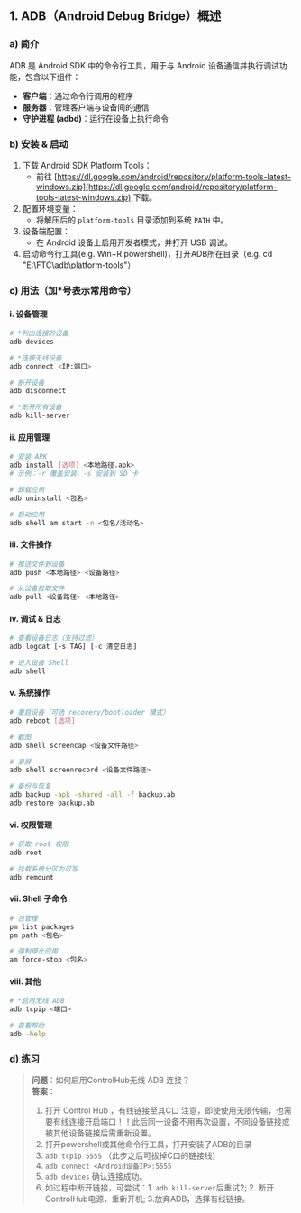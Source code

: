 ## 1. ADB（Android Debug Bridge）概述

### a) 简介
ADB 是 Android SDK 中的命令行工具，用于与 Android 设备通信并执行调试功能，包含以下组件：
- **客户端**：通过命令行调用的程序  
- **服务器**：管理客户端与设备间的通信  
- **守护进程 (adbd)**：运行在设备上执行命令  

### b) 安装 & 启动
1. 下载 Android SDK Platform Tools：
   - 前往 [https://dl.google.com/android/repository/platform-tools-latest-windows.zip](https://dl.google.com/android/repository/platform-tools-latest-windows.zip) 下载。
2. 配置环境变量：
   - 将解压后的 `platform-tools` 目录添加到系统 `PATH` 中。
3. 设备端配置：
   - 在 Android 设备上启用开发者模式，并打开 USB 调试。
4. 启动命令行工具(e.g. Win+R powershell)，打开ADB所在目录（e.g. cd "E:\FTC\adb\platform-tools"）

### c) 用法（加*号表示常用命令）

#### i. 设备管理
```bash
# *列出连接的设备
adb devices  

# *连接无线设备
adb connect <IP:端口>

# 断开设备
adb disconnect

# *断开所有设备
adb kill-server
```

#### ii. 应用管理
```bash
# 安装 APK
adb install [选项] <本地路径.apk>
# 示例：-r 覆盖安装，-s 安装到 SD 卡

# 卸载应用
adb uninstall <包名>

# 启动应用
adb shell am start -n <包名/活动名>
```

#### iii. 文件操作
```bash
# 推送文件到设备
adb push <本地路径> <设备路径>

# 从设备拉取文件
adb pull <设备路径> <本地路径>
```

#### iv. 调试 & 日志
```bash
# 查看设备日志（支持过滤）
adb logcat [-s TAG] [-c 清空日志]

# 进入设备 Shell
adb shell
```

#### v. 系统操作
```bash
# 重启设备（可选 recovery/bootloader 模式）
adb reboot [选项]

# 截图
adb shell screencap <设备文件路径>

# 录屏
adb shell screenrecord <设备文件路径>

# 备份与恢复
adb backup -apk -shared -all -f backup.ab
adb restore backup.ab
```

#### vi. 权限管理
```bash
# 获取 root 权限
adb root

# 挂载系统分区为可写
adb remount
```

#### vii. Shell 子命令
```bash
# 包管理
pm list packages
pm path <包名>

# 强制停止应用
am force-stop <包名>
```

#### viii. 其他
```bash
# *启用无线 ADB
adb tcpip <端口>

# 查看帮助
adb -help
```

### d) 练习
> **问题**：如何启用ControlHub无线 ADB 连接？  
> **答案**：
> 1. 打开 Control Hub ，有线链接至其C口 注意，即使使用无限传输，也需要有线连接开启端口！！此后同一设备不用再次设置，不同设备链接或被其他设备链接后需重新设置。
> 2. 打开powershell或其他命令行工具，打开安装了ADB的目录 
> 3. `adb tcpip 5555`  （此步之后可拔掉C口的链接线）
> 4. `adb connect <Android设备IP>:5555`  
> 5. `adb devices` 确认连接成功。
> 6. 如过程中断开链接，可尝试：1. `adb kill-server`后重试2; 2. 断开ControlHub电源，重新开机; 3.放弃ADB，选择有线链接。
